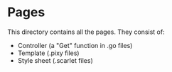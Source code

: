 # Pages

This directory contains all the pages. They consist of:

* Controller (a "Get" function in .go files)
* Template (.pixy files)
* Style sheet (.scarlet files)